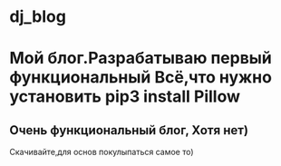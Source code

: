 # dj_blog
Мой блог.Разрабатываю первый функциональный
Всё,что нужно установить pip3 install Pillow
===============================================
Очень функциональный блог, Хотя нет)
------------------------------------
Скачивайте,для основ покулыпаться самое то)
